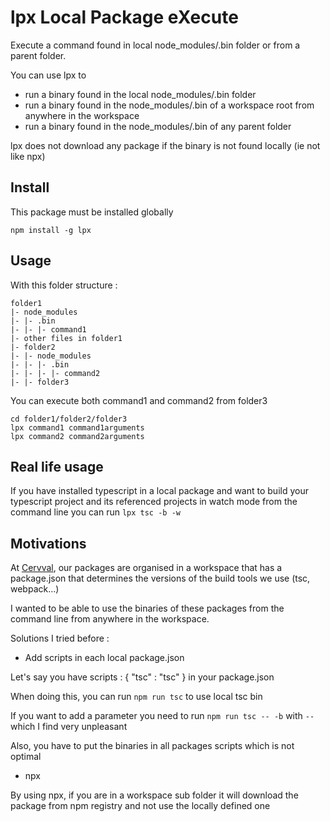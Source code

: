 # lpx Local Package eXecute

Execute a command found in local node_modules/.bin folder or from a parent folder.

You can use lpx to
* run a binary found in the local node_modules/.bin folder
* run a binary found in the node_modules/.bin of a workspace root from anywhere in the workspace
* run a binary found in the node_modules/.bin of any parent folder

lpx does not download any package if the binary is not found locally (ie not like npx)

## Install

This package must be installed globally
```
npm install -g lpx
```
## Usage

With this folder structure :
```
folder1
|- node_modules
|- |- .bin
|- |- |- command1
|- other files in folder1
|- folder2
|- |- node_modules
|- |- |- .bin
|- |- |- |- command2
|- |- folder3

```

You can execute both command1 and command2 from folder3

```
cd folder1/folder2/folder3
lpx command1 command1arguments
lpx command2 command2arguments
```

## Real life usage
If you have installed typescript in a local package and want to build your typescript project and its referenced projects in watch mode from the command line you can run ``lpx tsc -b -w``

## Motivations
At [Cervval](https://www.cervval.com), our packages are organised in a workspace that has a package.json that determines the versions of the build tools we use (tsc, webpack...)

I wanted to be able to use the binaries of these packages from the command line from anywhere in the workspace.

Solutions I tried before :
* Add scripts in each local package.json

Let's say you have scripts : { "tsc" : "tsc" } in your package.json

When doing this, you can run ``npm run tsc`` to use local tsc bin

If you want to add a parameter you need to run  ``npm run tsc -- -b`` with ``--`` which I find very unpleasant

Also, you have to put the binaries in all packages scripts which is not optimal

* npx

By using npx, if you are in a workspace sub folder it will download the package from npm registry and not use the locally defined one
